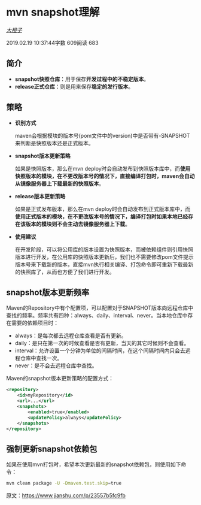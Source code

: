 # mvn snapshot理解

[_大橙子_](https://www.jianshu.com/u/1c79afda2010)

2019.02.19 10:37:44字数 609阅读 683

## 简介

- **snapshot快照仓库**：用于保存**开发过程中的不稳定版本**。
- **release正式仓库**：则是用来保存**稳定的发行版本**。

## 策略

- **识别方式**

  maven会根据模块的版本号(pom文件中的version)中是否带有-SNAPSHOT来判断是快照版本还是正式版本。

- **snapshot版本更新策略**

  如果是快照版本，那么在mvn deploy时会自动发布到快照版本库中，而**使用快照版本的模块，在不更改版本号的情况下，直接编译打包时，maven会自动从镜像服务器上下载最新的快照版本**。

- **release版本更新策略**

  如果是正式发布版本，那么在mvn deploy时会自动发布到正式版本库中，而**使用正式版本的模块，在不更改版本号的情况下，编译打包时如果本地已经存在该版本的模块则不会主动去镜像服务器上下载**。

- **使用建议**

  在开发阶段，可以将公用库的版本设置为快照版本，而被依赖组件则引用快照版本进行开发，在公用库的快照版本更新后，我们也不需要修改pom文件提示版本号来下载新的版本，直接mvn执行相关编译、打包命令即可重新下载最新的快照库了，从而也方便了我们进行开发。

## snapshot版本更新频率

Maven的Repository中有个配置项，可以配置对于SNAPSHOT版本向远程仓库中查找的频率。频率共有四种：always、daily、interval、never。当本地仓库中存在需要的依赖项目时：

- always：是每次都去远程仓库查看是否有更新。
- daily：是只在第一次的时候查看是否有更新，当天的其它时候则不会查看。
- interval：允许设置一个分钟为单位的间隔时间，在这个间隔时间内只会去远程仓库中查找一次。
- never：是不会去远程仓库中查找。

Maven的snapshot版本更新策略的配置方式：

```xml
<repository>
    <id>myRepository</id>
    <url>...</url>
    <snapshots>
        <enabled>true</enabled>
        <updatePolicy>always</updatePolicy>
    </snapshots>
</repository>
```

## 强制更新snapshot依赖包

如果在使用mvn打包时，希望本次更新最新的snapshot依赖包，则使用如下命令：

```sh
mvn clean package -U -Dmaven.test.skip=true
```



原文：https://www.jianshu.com/p/23557b5fc9fb